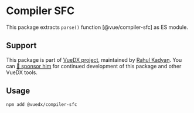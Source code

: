 # Compiler SFC

This package extracts `parse()` function [@vue/compiler-sfc] as ES module.

## Support

This package is part of [VueDX project](https://github.com/znck/vue-developer-experience), maintained by [Rahul Kadyan](https://github.com/znck). You can [💖 sponsor him](https://github.com/sponsors/znck) for continued development of this package and other VueDX tools.

## Usage

```
npm add @vuedx/compiler-sfc
```

